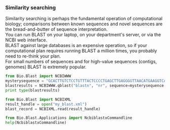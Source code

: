 ### Similarity searching ###
Similarity searching is perhaps the fundamental operation of computational biology; comparisons between known sequences and novel sequences are the bread-and-butter of sequence interpretation.  
You can run BLAST on your laptop, on your department's server, or via the NCBI web interface.  
BLAST against large databases is an expensive operation, so if your computational plan requires running BLAST a million times, you probably need to re-think your plan.  
For small numbers of sequences and for high-value sequences (contigs, genomes)  BLAST is extremely popular.

```python
from Bio.Blast import NCBIWWW
mysterysequence = "GCACTTGTCTCCTGTTTACTCCCCTGAGCTTGAGGGGTTAACATGAAGGTCATCGATAGCAGGATAATAATACAGTA"
blastresults = NCBIWWW.qblast("blastn", "nr", sequence=mysterysequence ) 
print type(blastresults)
```

```python
from Bio.Blast import NCBIXML
result_handle = open("my_blast.xml")
blast_record = NCBIXML.read(result_handle)
```

```python
from Bio.Blast.Applications import NcbiblastxCommandline
help(NcbiblastxCommandline)
```

